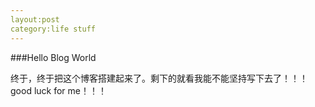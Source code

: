 ```yaml
---
layout:post
category:life stuff
---
```


###Hello Blog World

  终于，终于把这个博客搭建起来了。剩下的就看我能不能坚持写下去了！！！
  good luck for me！！！